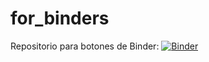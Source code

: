 # for_binders

Repositorio para botones de Binder: [![Binder](https://mybinder.org/badge_logo.svg)](https://mybinder.org/v2/gh/shimanteko/for_binders/master)
